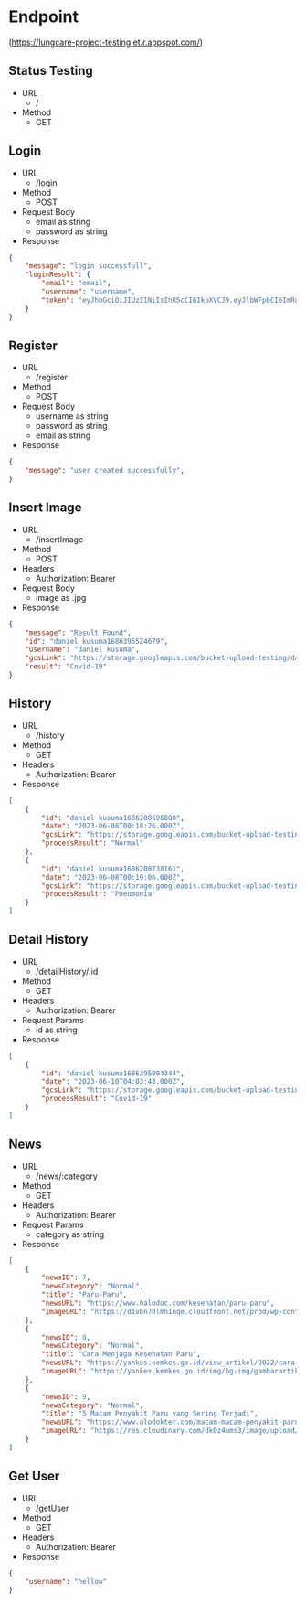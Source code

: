 # Endpoint
(https://lungcare-project-testing.et.r.appspot.com/)

## Status Testing
- URL
    - /
- Method
    - GET

## Login
- URL
    - /login
- Method
    - POST
- Request Body
    - email as string
    - password as string
- Response 
```json
{
    "message": "login successfull",
    "loginResult": {
        "email": "email",
        "username": "username",
        "token": "eyJhbGciOiJIUzI1NiIsInR5cCI6IkpXVCJ9.eyJlbWFpbCI6ImRubnNhbmdnYXJhQGdtYWlsLmNvbSIsInVzZXJuYW1lIjoiaGVsbG93IiwiaWF0IjoxNjg2NDQ4MTU1LCJleHAiOjE2ODY0NTUzNTV9.2MpALEYF-3mqhF1-cQJ8MbR6-Z0oYhpxNDSF5Cd8Nkg"
    }
}
```

## Register
- URL
    - /register
- Method
    - POST
- Request Body
    - username as string
    - password as string
    - email as string
- Response 
```json
{
    "message": "user created successfully",
}
```

## Insert Image
- URL
    - /insertImage
- Method
    - POST
- Headers
    - Authorization: Bearer <token>
- Request Body
    - image as .jpg
- Response
```json
{
    "message": "Result Found",
    "id": "daniel kusuma1686395524679",
    "username": "daniel kusuma",
    "gcsLink": "https://storage.googleapis.com/bucket-upload-testing/daniel kusuma_1686395520591",
    "result": "Covid-19"
}
```

## History
- URL
    - /history
- Method
    - GET
- Headers
    - Authorization: Bearer <token>
- Response
```json
[
    {
        "id": "daniel kusuma1686208696880",
        "date": "2023-06-08T00:18:26.000Z",
        "gcsLink": "https://storage.googleapis.com/bucket-upload-testing/daniel kusuma_1686208696204",
        "processResult": "Normal"
    },
    {
        "id": "daniel kusuma1686208738161",
        "date": "2023-06-08T00:19:06.000Z",
        "gcsLink": "https://storage.googleapis.com/bucket-upload-testing/daniel kusuma_1686208737687",
        "processResult": "Pneumonia"
    }
]
```

## Detail History
- URL
    - /detailHistory/:id
- Method
    - GET   
- Headers
    - Authorization: Bearer <token>
- Request Params
    - id as string
- Response
```json
[
    {
        "id": "daniel kusuma1686395004344",
        "date": "2023-06-10T04:03:43.000Z",
        "gcsLink": "https://storage.googleapis.com/bucket-upload-testing/daniel kusuma_1686394999887",
        "processResult": "Covid-19"
    }
]
```

## News
- URL 
    - /news/:category
- Method
    - GET
- Headers
    - Authorization: Bearer <token>
- Request Params
    - category as string
- Response
```json
[
    {
        "newsID": 7,
        "newsCategory": "Normal",
        "title": "Paru-Paru",
        "newsURL": "https://www.halodoc.com/kesehatan/paru-paru",
        "imageURL": "https://d1vbn70lmn1nqe.cloudfront.net/prod/wp-content/uploads/2021/06/21081543/Paru-paru-1.jpg.webp"
    },
    {
        "newsID": 8,
        "newsCategory": "Normal",
        "title": "Cara Menjaga Kesehatan Paru",
        "newsURL": "https://yankes.kemkes.go.id/view_artikel/2022/cara-menjaga-kesehatan-paru",
        "imageURL": "https://yankes.kemkes.go.id/img/bg-img/gambarartikel_1672806411_950600.png"
    },
    {
        "newsID": 9,
        "newsCategory": "Normal",
        "title": "5 Macam Penyakit Paru yang Sering Terjadi",
        "newsURL": "https://www.alodokter.com/macam-macam-penyakit-paru-paru-yang-perlu-anda-ketahui",
        "imageURL": "https://res.cloudinary.com/dk0z4ums3/image/upload/v1648442790/attached_image/macam-macam-penyakit-paru-paru-yang-perlu-anda-ketahui-0-alodokter.jpg"
    }
]
```

## Get User
- URL 
    - /getUser
- Method
    - GET
- Headers
    - Authorization: Bearer <token>
- Response
```json
{
    "username": "hellow"
}
```